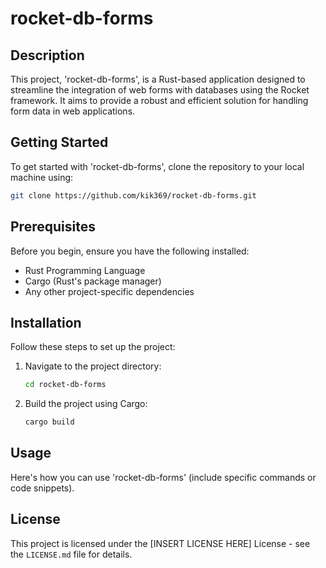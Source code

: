 # rocket-db-forms

## Description

This project, 'rocket-db-forms', is a Rust-based application designed to streamline the integration of web forms with databases using the Rocket framework. It aims to provide a robust and efficient solution for handling form data in web applications.

## Getting Started

To get started with 'rocket-db-forms', clone the repository to your local machine using:

```bash
git clone https://github.com/kik369/rocket-db-forms.git
```

## Prerequisites

Before you begin, ensure you have the following installed:

-   Rust Programming Language
-   Cargo (Rust's package manager)
-   Any other project-specific dependencies

## Installation

Follow these steps to set up the project:

1. Navigate to the project directory:
    ```bash
    cd rocket-db-forms
    ```
2. Build the project using Cargo:
    ```bash
    cargo build
    ```

## Usage

Here's how you can use 'rocket-db-forms' (include specific commands or code snippets).

## License

This project is licensed under the [INSERT LICENSE HERE] License - see the `LICENSE.md` file for details.
